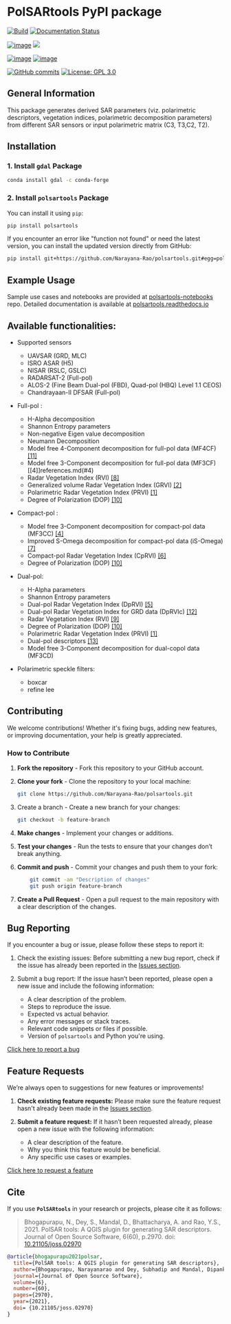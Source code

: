 <p align="center">
  <img src="logo.png" alt=""/>
</p>

# PolSARtools PyPI package
[![Build](https://github.com/Narayana-Rao/polsartools/actions/workflows/ci.yml/badge.svg)](https://github.com/Narayana-Rao/polsartools/actions/workflows/ci.yml)
[![Documentation Status](https://readthedocs.org/projects/polsartools/badge/?version=latest)](https://polsartools.readthedocs.io/en/latest/?badge=latest)

[![image](https://img.shields.io/pypi/v/polsartools.svg)](https://pypi.python.org/pypi/polsartools)
[![](https://static.pepy.tech/badge/polsartools)](https://pepy.tech/project/polsartools)

[![image](https://anaconda.org/bnarayanarao/polsartools/badges/version.svg)](https://anaconda.org/bnarayanarao/polsartools)
[![image](https://anaconda.org/bnarayanarao/polsartools/badges/downloads.svg)](https://anaconda.org/bnarayanarao/polsartools/files)

[![GitHub commits](https://img.shields.io/github/commits-since/Narayana-Rao/polsartools/0.6.1.svg)](https://GitHub.com/Narayana-Rao/polsartools/commit/)
[![License: GPL 3.0](https://img.shields.io/badge/License-GPL_3.0-green.svg)](https://opensource.org/licenses/gpl-license)


## General Information

This package generates derived SAR parameters (viz. polarimetric descriptors, vegetation indices, polarimetric decomposition parameters) from different SAR sensors or input polarimetric matrix (C3, T3,C2, T2). 

<!-- The input data needs to be in [PolSARpro](https://earth.esa.int/web/polsarpro/home)/[ENVI](https://www.l3harrisgeospatial.com/Software-Technology/ENVI) format (\*.bin and \*.hdr).  -->

## Installation
### 1. Install **`gdal`** Package

```bash
conda install gdal -c conda-forge
```

### 2. Install **`polsartools`** Package

You can install it using `pip`:

```bash
pip install polsartools
```

If you encounter an error like "function not found" or need the latest version, you can install the updated version directly from GitHub:

```bash
pip install git+https://github.com/Narayana-Rao/polsartools.git#egg=polsartools
```

## Example Usage

Sample use cases and notebooks are provided at [polsartools-notebooks](https://github.com/Narayana-Rao/polsartools-notebooks) repo. Detailed documentation is available at [polsartools.readthedocs.io](https://polsartools.readthedocs.io/en/latest/) 

## Available functionalities:
* Supported sensors
  * UAVSAR (GRD, MLC)
  * ISRO ASAR (H5)
  * NISAR (RSLC, GSLC)
  * RADARSAT-2 (Full-pol)
  * ALOS-2 (Fine Beam Dual-pol (FBD), Quad-pol (HBQ) Level 1.1 CEOS)
  * Chandrayaan-II DFSAR (Full-pol)

 * Full-pol :
	* H-Alpha decomposition
    * Shannon Entropy parameters
	* Non-negative Eigen value decomposition
	* Neumann Decomposition 
   * Model free 4-Component decomposition for full-pol data (MF4CF)[[11]](references.md#11)
   * Model free 3-Component decomposition for full-pol data (MF3CF)[[4]]references.md(#4)
	* Radar Vegetation Index (RVI) [[8]](references.md#8) 
   * Generalized volume Radar Vegetation Index (GRVI) [[2]](references.md#2)
   * Polarimetric Radar Vegetation Index (PRVI) [[1]](references.md#1)
   * Degree of Polarization (DOP) [[10]](references.md#10) 

* Compact-pol : 
  * Model free 3-Component decomposition for compact-pol data (MF3CC) [[4]](references.md#4)
  * Improved S-Omega decomposition for compact-pol data (iS-Omega) [[7]](references.md#7)
  * Compact-pol Radar Vegetation Index (CpRVI)  [[6]](references.md#6)
  * Degree of Polarization (DOP)  [[10]](references.md#10) 

* Dual-pol:
  * H-Alpha parameters
  * Shannon Entropy parameters
  * Dual-pol Radar Vegetation Index (DpRVI) [[5]](references.md#5)
  * Dual-pol Radar Vegetation Index for GRD data (DpRVIc) [[12]](references.md#12)
  * Radar Vegetation Index (RVI) [[9]](references.md#9)
  * Degree of Polarization (DOP) [[10]](references.md#10) 
  * Polarimetric Radar Vegetation Index (PRVI) [[1]](references.md#1)
  * Dual-pol descriptors [[13]](references.md#13)
  * Model free 3-Component decomposition for dual-copol data (MF3CD)

* Polarimetric speckle filters:
  * boxcar
  * refine lee


## Contributing

We welcome contributions! Whether it's fixing bugs, adding new features, or improving documentation, your help is greatly appreciated.

### How to Contribute
1. **Fork the repository** - Fork this repository to your GitHub account.

2. **Clone your fork** - Clone the repository to your local machine:

    ```bash
    git clone https://github.com/Narayana-Rao/polsartools.git
    ```

3. Create a branch - Create a new branch for your changes:

    ```bash 
    git checkout -b feature-branch
    ```
4. **Make changes** - Implement your changes or additions.

5. **Test your changes** - Run the tests to ensure that your changes don’t break anything.

6. **Commit and push** - Commit your changes and push them to your fork:
    ```bash
        git commit -am "Description of changes"
        git push origin feature-branch
    ```
7. **Create a Pull Request** - Open a pull request to the main repository with a clear description of the changes.

<!-- For more detailed guidelines on contributing, see the CONTRIBUTING.md (if available). -->


## Bug Reporting

If you encounter a bug or issue, please follow these steps to report it:

1. Check the existing issues: Before submitting a new bug report, check if the issue has already been reported in the [Issues section](https://github.com/Narayana-Rao/polsartools/issues).

2. Submit a bug report: If the issue hasn’t been reported, please open a new issue and include the following information:
    * A clear description of the problem.
    * Steps to reproduce the issue.
    * Expected vs actual behavior.
    * Any error messages or stack traces.
    * Relevant code snippets or files if possible.
    * Version of `polsartools` and Python you're using.

[Click here to report a bug](https://github.com/Narayana-Rao/polsartools/issues/new?template=bug_report.md)


## Feature Requests

We’re always open to suggestions for new features or improvements!

1. **Check existing feature requests:** Please make sure the feature request hasn't already been made in the [Issues section](https://github.com/Narayana-Rao/polsartools/issues).

2. **Submit a feature request:** If it hasn’t been requested already, please open a new issue with the following information:
      * A clear description of the feature.
      * Why you think this feature would be beneficial.
      * Any specific use cases or examples.

[Click here to request a feature](https://github.com/Narayana-Rao/polsartools/issues/new?template=feature_request.md)


## Cite

If you use **`PolSARtools`** in your research or projects, please cite it as follows:


> Bhogapurapu, N., Dey, S., Mandal, D., Bhattacharya, A. and Rao, Y.S., 2021. PolSAR tools: A QGIS plugin for generating SAR descriptors. Journal of Open Source Software, 6(60), p.2970. doi:  [10.21105/joss.02970](https://doi.org/10.21105/joss.02970)  


```bibtex
@article{bhogapurapu2021polsar,
  title={PolSAR tools: A QGIS plugin for generating SAR descriptors},
  author={Bhogapurapu, Narayanarao and Dey, Subhadip and Mandal, Dipankar and Bhattacharya, Avik and Rao, YS},
  journal={Journal of Open Source Software},
  volume={6},
  number={60},
  pages={2970},
  year={2021},
  doi= {10.21105/joss.02970}
}

```
